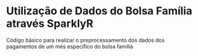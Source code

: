 # Utilização de Dados do Bolsa Família através SparklyR

Código básico para realizar o preprocessamento dos dados dos pagamentos de um mês específico do bolsa família
